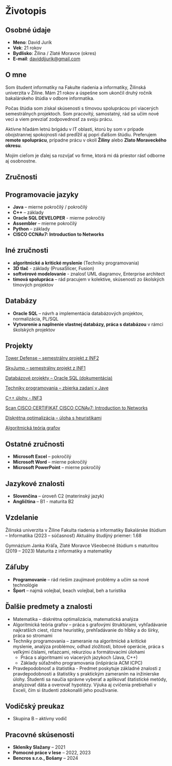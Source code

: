 #  Životopis

## Osobné údaje
- **Meno**: David Jurík
- **Vek**: 21 rokov
- **Bydlisko**: Žilina / Zlaté Moravce (okres)
- **E-mail**: daviddjjurik@gmail.com

## O mne
Som študent informatiky na Fakulte riadenia a informatiky, Žilinská univerzita v Žiline. Mám 21 rokov a úspešne som ukončil druhý ročník bakalárskeho štúdia v odbore informatika.

Počas štúdia som získal skúsenosti s tímovou spoluprácou pri viacerých semestrálnych projektoch. Som pracovitý, samostatný, rád sa učím nové veci a viem prevziať zodpovednosť za svoju prácu. 

Aktívne hľadám letnú brigádu v IT oblasti, ktorú by som v prípade obojstrannej spokojnosti rád predĺžil aj popri ďalšom štúdiu. Preferujem **remote spoluprácu**, prípadne prácu v okolí **Žiliny** alebo **Zlato Moraveckého okresu**.

Mojím cieľom je ďalej sa rozvíjať vo firme, ktorá mi dá priestor rásť odborne aj osobnostne.

## Zručnosti

## Programovacie jazyky
- **Java** – mierne pokročilý / pokročilý 
- **C++** – základy
- **Oracle SQL DEVELOPER** - mierne pokročilý
- **Assembler** – mierne pokročilý
- **Python** – základy
- **CISCO CCNAv7: Introduction to Networks**

## Iné zručnosti
- **algoritmické a kritické myslenie** (Techniky programovania)
- **3D tlač** - základy (PrusaSlicer, Fusion)
- **softvérové modelovanie** - znalosť UML diagramov, Enterprise architect
- **tímová spolupráca** – rád pracujem v kolektíve, skúsenosti zo školských tímových projektov

## Databázy
- **Oracle SQL** – návrh a implementácia databázových projektov, normalizácia, PL/SQL
- **Vytvorenie a naplnenie vlastnej databázy, práca s databázou** v rámci školských projektov

## Projekty 
 [Tower Defense – semestrálny projekt z INF2](semestralky/inf2_tower_defense)
 
 [SkyJump – semestrálny projekt z INF1](semestralky/semestralky/inf1_skyjump) 
 
 [Databázové projekty – Oracle SQL (dokumentácia)](semestralky/databazy)
 
 [Techniky programovania – zbierka zadaní v Jave](semestralky/techniky_programovania)

 [C++ úlohy - INF3](semestralky/Ulohy_C++)

 [Scan CISCO CERTIFIKAT CISCO CCNAv7: Introduction to Networks](semestralky/CISCO_KURZ_SCAN)
 
 [Diskrétna optimalizácia – úloha s heuristikami](semestralky/diskretnaOptimalizaciaHeuristiky) 

 [Algoritmická teória grafov](semestralky/algoritmickaTeoriaGrafov)

 ## Ostatné zručnosti
- **Microsoft Excel** – pokročilý
- **Microsoft Word** – mierne pokročilý
- **Microsoft PowerPoint** – mierne pokročilý

## Jazykové znalosti
- **Slovenčina** – úroveň C2 (materinský jazyk)
- **Angličtina** – B1 - maturita B2

 ## Vzdelanie
Žilinská univerzita v Žiline
Fakulta riadenia a informatiky
Bakalárske štúdium – Informatika (2023 – súčasnosť)
Aktuálny študijný priemer: 1.68

Gymnázium Janka Kráľa, Zlaté Moravce
Všeobecné štúdium s maturitou (2019 – 2023)
Maturita z informatiky a matematiky

## Záľuby
- **Programovanie** – rád riešim zaujímavé problémy a učím sa nové technológie  
- **Šport** – najmä volejbal, beach volejbal, beh a turistika

## Ďalšie predmety a znalosti
- Matematika – diskrétna optimalizácia, matematická analýza
- Algoritmická teória grafov – práca s grafovými štruktúrami, vyhľadávanie najkratších ciest, rôzne heuristiky, prehľadávanie do hĺbky a do šírky, práca so stromami
- Techniky programovania – zameranie na algoritmické a kritické myslenie, analýza problémov, odhad zložitosti, bitové operácie, práca s veľkými číslami, reťazcami, rekurziou a formátovacími úlohami  
  - Práca s algoritmami vo viacerých jazykoch (Java, C++)  
  - Základy súťažného programovania (inšpirácia ACM ICPC)
- Pravdepodobnosť a štatistika - Predmet poskytuje základné znalosti z pravdepodobnosti a štatistiky s praktickým zameraním na inžinierske úlohy. Študenti sa naučia správne vyberať a aplikovať štatistické metódy, analyzovať dáta a overovať hypotézy. Výuka aj cvičenia prebiehali v Exceli, čím si študenti zdokonalili jeho používanie.
 
## Vodičský preukaz
- Skupina B – aktívny vodič

## Pracovné skúsenosti
- **Skleníky Slažany** – 2021
- **Pomocné práce v lese** – 2022, 2023
- **Bencros s.r.o., Bošany** – 2024
